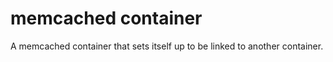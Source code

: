memcached container
===================

A memcached container that sets itself up to be linked to another container.